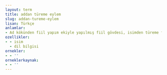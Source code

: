 ```yaml
---
layout: term
title: addan türeme eylem
slug: addan-tureme-eylem
lisan: Türkçe
anlamlar:
- Ad kökünden fiil yapım ekiyle yapılmış fiil gövdesi, isimden türeme fiil
ozellikler:
- - isim
  - dil bilgisi
ornekler:
- - ''
orneklerkaynak:
- - ''
---
```

